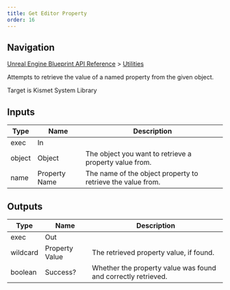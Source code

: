 ```yaml
---
title: Get Editor Property
order: 16
---
```

## Navigation

[Unreal Engine Blueprint API Reference](https://dev.epicgames.com/documentation/en-us/unreal-engine/BlueprintAPI) > [Utilities](https://dev.epicgames.com/documentation/en-us/unreal-engine/BlueprintAPI/Utilities)

Attempts to retrieve the value of a named property from the given object.

Target is Kismet System Library

## Inputs

| Type | Name | Description |
| --- | --- | --- |
| exec | In |  |
| object | Object | The object you want to retrieve a property value from. |
| name | Property Name | The name of the object property to retrieve the value from. |

## Outputs

| Type | Name | Description |
| --- | --- | --- |
| exec | Out |  |
| wildcard | Property Value | The retrieved property value, if found. |
| boolean | Success? | Whether the property value was found and correctly retrieved. |
